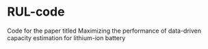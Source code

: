 # RUL-code
Code for the paper titled Maximizing the performance of data-driven capacity estimation for lithium-ion battery
